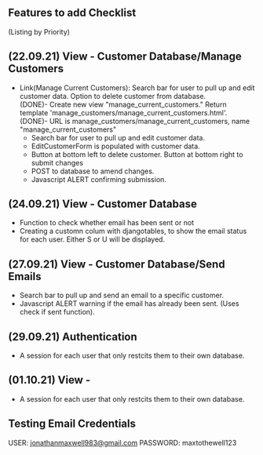Features to add Checklist
-------------------
(Listing by Priority)

(22.09.21)
View - Customer Database/Manage Customers
----------------------------------------------
- Link(Manage Current Customers): Search bar for user to pull up and edit customer data. Option to delete customer from database.  
    (DONE)- Create new view "manage_current_customers." Return template
      'manage_customers/manage_current_customers.html'.
    (DONE)- URL is manage_customers/manage_current_customers,
     name "manage_current_customers"
    - Search bar for user to pull up and edit customer data.
    - EditCustomerForm is populated with customer data. 
    - Button at bottom left to delete customer. Button at bottom right to submit changes 
    - POST to database to amend changes. 
    - Javascript ALERT confirming submission. 

(24.09.21)
View - Customer Database
----------------------------------------------
- Function to check whether email has been sent or not 
- Creating a customn colum with djangotables, to show the email status for each user. Either S or U will be displayed. 

(27.09.21)
View - Customer Database/Send Emails
----------------------------------------------
- Search bar to pull up and send an email to a specific customer. 
- Javascript ALERT warning if the email has already been sent. (Uses check if sent function).

(29.09.21)
Authentication
----------------------------------------------
- A session for each user that only restcits them to their own database. 

(01.10.21)
View - 
----------------------------------------------
- A session for each user that only restcits them to their own database. 



Testing Email Credentials 
-----------------------------
USER: jonathanmaxwell983@gmail.com
PASSWORD: maxtothewell123
